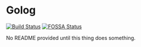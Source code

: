 
# Golog

[![Build Status](https://travis-ci.org/kindlyfire/golog.svg?branch=master)](https://travis-ci.org/kindlyfire/golog) [![FOSSA Status](https://app.fossa.io/api/projects/git%2Bgithub.com%2FKindlyFire%2Fgolog.svg?type=shield)](https://app.fossa.io/projects/git%2Bgithub.com%2FKindlyFire%2Fgolog?ref=badge_shield)

No README provided until this thing does something.